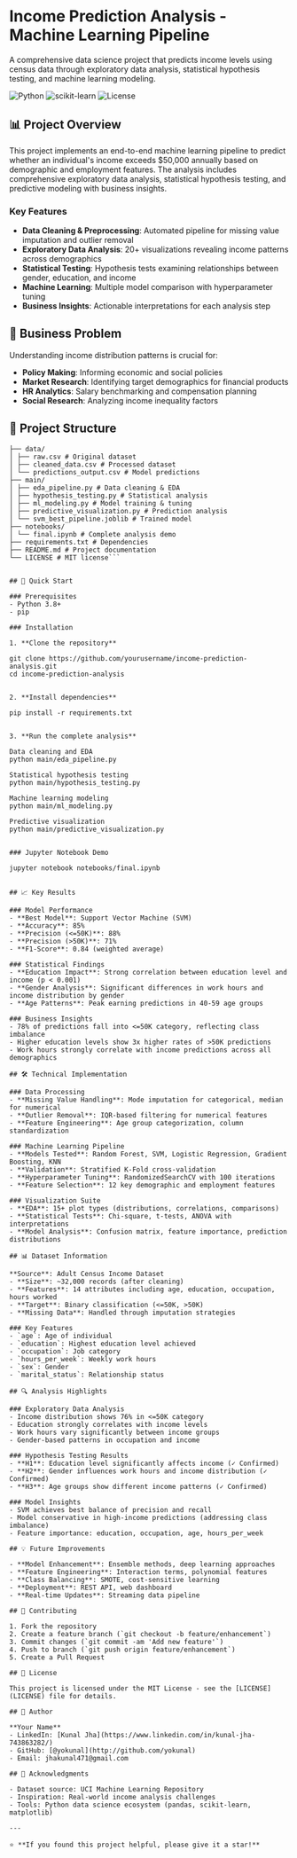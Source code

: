 # Income Prediction Analysis - Machine Learning Pipeline

A comprehensive data science project that predicts income levels using census data through exploratory data analysis, statistical hypothesis testing, and machine learning modeling.

![Python](https://img.shields.io/badge/python-v3.8+-blue.svg)
![scikit-learn](https://img.shields.io/badge/scikit--learn-1.0+-orange.svg)
![License](https://img.shields.io/badge/license-MIT-green.svg)

## 📊 Project Overview

This project implements an end-to-end machine learning pipeline to predict whether an individual's income exceeds $50,000 annually based on demographic and employment features. The analysis includes comprehensive exploratory data analysis, statistical hypothesis testing, and predictive modeling with business insights.

### Key Features
- **Data Cleaning & Preprocessing**: Automated pipeline for missing value imputation and outlier removal
- **Exploratory Data Analysis**: 20+ visualizations revealing income patterns across demographics
- **Statistical Testing**: Hypothesis tests examining relationships between gender, education, and income
- **Machine Learning**: Multiple model comparison with hyperparameter tuning
- **Business Insights**: Actionable interpretations for each analysis step

## 🎯 Business Problem

Understanding income distribution patterns is crucial for:
- **Policy Making**: Informing economic and social policies
- **Market Research**: Identifying target demographics for financial products
- **HR Analytics**: Salary benchmarking and compensation planning
- **Social Research**: Analyzing income inequality factors

## 📁 Project Structure

```income-prediction-analysis/
├── data/
│ ├── raw.csv # Original dataset
│ ├── cleaned_data.csv # Processed dataset
│ └── predictions_output.csv # Model predictions
├── main/
│ ├── eda_pipeline.py # Data cleaning & EDA
│ ├── hypothesis_testing.py # Statistical analysis
│ ├── ml_modeling.py # Model training & tuning
│ ├── predictive_visualization.py # Prediction analysis
│ └── svm_best_pipeline.joblib # Trained model
├── notebooks/
│ └── final.ipynb # Complete analysis demo
├── requirements.txt # Dependencies
├── README.md # Project documentation
└── LICENSE # MIT license```


## 🚀 Quick Start

### Prerequisites
- Python 3.8+
- pip

### Installation

1. **Clone the repository**

git clone https://github.com/yourusername/income-prediction-analysis.git
cd income-prediction-analysis


2. **Install dependencies**

pip install -r requirements.txt


3. **Run the complete analysis**

Data cleaning and EDA
python main/eda_pipeline.py

Statistical hypothesis testing
python main/hypothesis_testing.py

Machine learning modeling
python main/ml_modeling.py

Predictive visualization
python main/predictive_visualization.py


### Jupyter Notebook Demo

jupyter notebook notebooks/final.ipynb


## 📈 Key Results

### Model Performance
- **Best Model**: Support Vector Machine (SVM)
- **Accuracy**: 85%
- **Precision (<=50K)**: 88%
- **Precision (>50K)**: 71%
- **F1-Score**: 0.84 (weighted average)

### Statistical Findings
- **Education Impact**: Strong correlation between education level and income (p < 0.001)
- **Gender Analysis**: Significant differences in work hours and income distribution by gender
- **Age Patterns**: Peak earning predictions in 40-59 age groups

### Business Insights
- 78% of predictions fall into <=50K category, reflecting class imbalance
- Higher education levels show 3x higher rates of >50K predictions
- Work hours strongly correlate with income predictions across all demographics

## 🛠️ Technical Implementation

### Data Processing
- **Missing Value Handling**: Mode imputation for categorical, median for numerical
- **Outlier Removal**: IQR-based filtering for numerical features
- **Feature Engineering**: Age group categorization, column standardization

### Machine Learning Pipeline
- **Models Tested**: Random Forest, SVM, Logistic Regression, Gradient Boosting, KNN
- **Validation**: Stratified K-Fold cross-validation
- **Hyperparameter Tuning**: RandomizedSearchCV with 100 iterations
- **Feature Selection**: 12 key demographic and employment features

### Visualization Suite
- **EDA**: 15+ plot types (distributions, correlations, comparisons)
- **Statistical Tests**: Chi-square, t-tests, ANOVA with interpretations
- **Model Analysis**: Confusion matrix, feature importance, prediction distributions

## 📊 Dataset Information

**Source**: Adult Census Income Dataset
- **Size**: ~32,000 records (after cleaning)
- **Features**: 14 attributes including age, education, occupation, hours worked
- **Target**: Binary classification (<=50K, >50K)
- **Missing Data**: Handled through imputation strategies

### Key Features
- `age`: Age of individual
- `education`: Highest education level achieved
- `occupation`: Job category
- `hours_per_week`: Weekly work hours
- `sex`: Gender
- `marital_status`: Relationship status

## 🔍 Analysis Highlights

### Exploratory Data Analysis
- Income distribution shows 76% in <=50K category
- Education strongly correlates with income levels
- Work hours vary significantly between income groups
- Gender-based patterns in occupation and income

### Hypothesis Testing Results
- **H1**: Education level significantly affects income (✓ Confirmed)
- **H2**: Gender influences work hours and income distribution (✓ Confirmed)
- **H3**: Age groups show different income patterns (✓ Confirmed)

### Model Insights
- SVM achieves best balance of precision and recall
- Model conservative in high-income predictions (addressing class imbalance)
- Feature importance: education, occupation, age, hours_per_week

## 💡 Future Improvements

- **Model Enhancement**: Ensemble methods, deep learning approaches
- **Feature Engineering**: Interaction terms, polynomial features
- **Class Balancing**: SMOTE, cost-sensitive learning
- **Deployment**: REST API, web dashboard
- **Real-time Updates**: Streaming data pipeline

## 🤝 Contributing

1. Fork the repository
2. Create a feature branch (`git checkout -b feature/enhancement`)
3. Commit changes (`git commit -am 'Add new feature'`)
4. Push to branch (`git push origin feature/enhancement`)
5. Create a Pull Request

## 📄 License

This project is licensed under the MIT License - see the [LICENSE](LICENSE) file for details.

## 👤 Author

**Your Name**
- LinkedIn: [Kunal Jha](https://www.linkedin.com/in/kunal-jha-743863282/)
- GitHub: [@yokunal](http://github.com/yokunal)
- Email: jhakunal471@gmail.com

## 🙏 Acknowledgments

- Dataset source: UCI Machine Learning Repository
- Inspiration: Real-world income analysis challenges
- Tools: Python data science ecosystem (pandas, scikit-learn, matplotlib)

---

⭐ **If you found this project helpful, please give it a star!**
